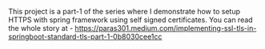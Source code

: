This project is a part-1 of the series where I demonstrate how to setup HTTPS with spring framework using self signed certificates.
You can read the whole story at - https://paras301.medium.com/implementing-ssl-tls-in-springboot-standard-tls-part-1-0b8030cee1cc